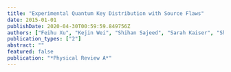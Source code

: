 ```yaml
---
title: "Experimental Quantum Key Distribution with Source Flaws"
date: 2015-01-01
publishDate: 2020-04-30T00:59:59.849756Z
authors: ["Feihu Xu", "Kejin Wei", "Shihan Sajeed", "Sarah Kaiser", "Shihai Sun", "Zhiyuan Tang", "Li Qian", "Vadim Makarov", "Hoi-Kwong Lo"]
publication_types: ["2"]
abstract: ""
featured: false
publication: "*Physical Review A*"
---
```


